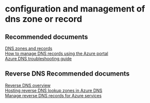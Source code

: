 <properties
	pageTitle="configuration and management of dns zone or record"
	description="configuration and management of dns zone or record"
	service="microsoft.network"
	resource="dns"
	authors="radwiv"
	selfHelpType="generic"
	supportTopicIds="32560530"
	resourceTags=""
	productPesIds="15804"
	cloudEnvironments="public"
/>

# configuration and management of dns zone or record

## **Recommended documents**
[DNS zones and records](https://docs.microsoft.com/azure/dns/dns-zones-records)<br>
[How to manage DNS records using the Azure portal](https://docs.microsoft.com/azure/dns/dns-operations-recordsets-portal)<br>
[Azure DNS troubleshooting guide](https://docs.microsoft.com/azure/dns/dns-troubleshoot)<br>

## **Reverse DNS Recommended documents**
[Reverse DNS overview](https://docs.microsoft.com/azure/dns/dns-reverse-dns-overview)<br>
[Hosting reverse DNS lookup zones in Azure DNS](https://docs.microsoft.com/azure/dns/dns-reverse-dns-hosting)<br>
[Manage reverse DNS records for Azure services](https://docs.microsoft.com/azure/dns/dns-reverse-dns-for-azure-services)<br>
